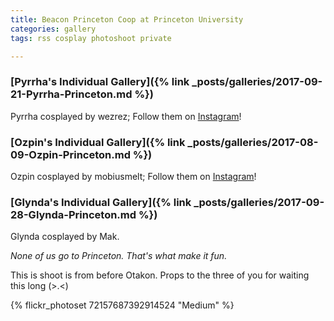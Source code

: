 ```yaml
---
title: Beacon Princeton Coop at Princeton University
categories: gallery
tags: rss cosplay photoshoot private

---
```


### [Pyrrha's Individual Gallery]({% link _posts/galleries/2017-09-21-Pyrrha-Princeton.md %})

Pyrrha cosplayed by wezrez; Follow them on [Instagram](https://www.instagram.com/wezrez)! 

### [Ozpin's Individual Gallery]({% link _posts/galleries/2017-08-09-Ozpin-Princeton.md %})

Ozpin cosplayed by mobiusmelt; Follow them on [Instagram](https://www.instagram.com/mobiusmelt)!

### [Glynda's Individual Gallery]({% link _posts/galleries/2017-09-28-Glynda-Princeton.md %})

Glynda cosplayed by Mak.

*None of us go to Princeton. That's what make it fun.*

This is shoot is from before Otakon. Props to the three of you for waiting this long (>.<)

{% flickr_photoset 72157687392914524 "Medium" %}